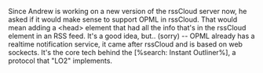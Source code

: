 Since Andrew is working on a new version of the rssCloud server now, he asked if it would make sense to support OPML in rssCloud. That would mean adding a &lt;head> element that had all the info that's in the rssCloud element in an RSS feed. It's a good idea, but.. (sorry) -- OPML already has a realtime notification service, it came after rssCloud and is based on web sockects. It's the core tech behind the [%search: Instant Outliner%], a protocol that "LO2" implements. 
